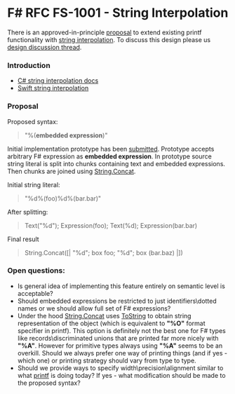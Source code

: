 
# F# RFC FS-1001 - String Interpolation

There is an approved-in-principle [proposal](http://fslang.uservoice.com/forums/245727-f-language/suggestions/6002107-steal-nice-println-syntax-from-swift) to extend existing printf functionality with [string interpolation][2]. To discuss this design please us [design discussion thread][7].

### Introduction

* [C# string interpolation docs](https://msdn.microsoft.com/en-us/library/dn961160.aspx)
* [Swift string interpolation](https://developer.apple.com/library/ios/documentation/Swift/Conceptual/Swift_Programming_Language/StringsAndCharacters.html)

### Proposal

Proposed syntax: 
> "%(**embedded expression**)"

Initial implementation prototype has been [submitted][3]. Prototype accepts arbitrary F# expression as **embedded expression**. 
In prototype source string literal is split into chunks containing text and embedded expressions. Then chunks are joined using [String.Concat][4].

Initial string literal:
> "%d%(foo)%d%(bar.bar)"

After splitting:
> Text("%d"); Expression(foo); Text(%d); Expression(bar.bar)

Final result
> String.Concat([| "%d"; box foo; "%d"; box (bar.baz) |])

### Open questions:

* Is general idea of implementing this feature entirely on semantic level is acceptable?
* Should embedded expressions be restricted to just identifiers\dotted names or we should allow full set of F# expressions?
* Under the hood [String.Concat][4] uses [ToString][5] to obtain string representation of the object (which is equivalent to **"%O"** format specifier in printf). 
This option is definitely not the best one for F# types like records\discriminated unions that are printed far more nicely with **"%A"**. However for primitive types always using **"%A"** seems to be an overkill.
Should we always prefer one way of printing things (and if yes - which one) or printing strategy should vary from type to type.
* Should we provide ways to specify width\precision\alignment similar to what [printf][6] is doing today? If yes - what modification should be made to the proposed syntax?
 

[2]:http://en.wikipedia.org/wiki/String_interpolation
[3]:https://github.com/Microsoft/visualfsharp/pull/921
[4]:http://msdn.microsoft.com/en-us/library/system.string.concat(v=vs.110).aspx
[5]:http://msdn.microsoft.com/en-us/library/system.object.tostring(v=vs.110).aspx
[6]:http://msdn.microsoft.com/en-us/library/ee370560.aspx
[7]:https://github.com/fsharp/FSharpLangDesign/issues/6
